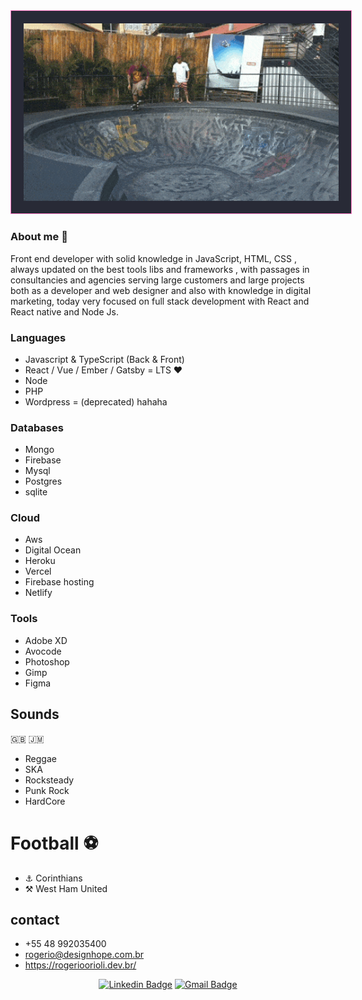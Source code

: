   
 <div align="center" >
  <img style="width:640px; padding:20px ; border : 1px solid #ff79c6;	background-color : #282a36;" src="https://github.com/rogeriorioli/rogeriorioli/raw/master/rogerio-layback-lagoa-da-conceicao.gif" alt="Rogerio Orioli - Layback Floripa"/>
</div>

### About me 👋

Front end developer with solid knowledge in JavaScript, HTML, CSS , always updated on the best tools libs and frameworks , with passages in consultancies and agencies serving large customers and large projects both as a developer and web designer and also with knowledge in digital marketing, today very focused on full stack development with React and React native and Node Js.


### Languages
- Javascript & TypeScript (Back & Front)
-  React / Vue / Ember / Gatsby  = LTS ❤️
- Node
- PHP 
- Wordpress = (deprecated) hahaha


### Databases
- Mongo
- Firebase
- Mysql
- Postgres
- sqlite


### Cloud 
- Aws
- Digital Ocean
- Heroku 
- Vercel
- Firebase hosting
- Netlify




### Tools
- Adobe XD
- Avocode 
- Photoshop
- Gimp
- Figma

## Sounds 
🇬🇧 🇯🇲 
- Reggae
- SKA
- Rocksteady
- Punk Rock
- HardCore

# Football ⚽️
- ⚓︎ Corinthians
- ⚒ West Ham United

## contact
- +55 48 992035400
- rogerio@designhope.com.br
- https://rogerioorioli.dev.br/


<div align="center">
  
[![Linkedin Badge](https://img.shields.io/badge/-LinkedIn-blue?style=flat-square&logo=Linkedin&logoColor=white&link=https://www.linkedin.com/in/rogeriorioli/)](https://www.linkedin.com/in/rogeriorioli/)
[![Gmail Badge](https://img.shields.io/badge/-Gmail-c14438?style=flat-square&logo=Gmail&logoColor=white&link=mailto:rogerio@designhope.com.br)](mailto:rogerio@designhope.com.br)

</div>


